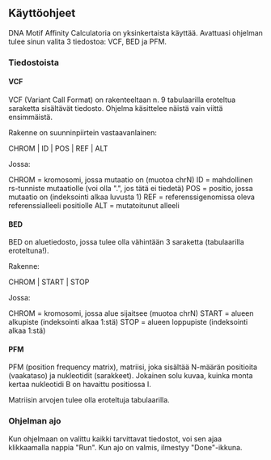 ## Käyttöohjeet

DNA Motif Affinity Calculatoria on yksinkertaista käyttää. Avattuasi ohjelman tulee sinun valita 3 tiedostoa: VCF, BED ja PFM.

### Tiedostoista

#### VCF
VCF (Variant Call Format) on rakenteeltaan n. 9 tabulaarilla eroteltua saraketta sisältävät tiedosto. Ohjelma käsittelee näistä vain viittä ensimmäistä.

Rakenne on suunninpiirtein vastaavanlainen:

CHROM | ID | POS | REF | ALT

Jossa:

CHROM = kromosomi, jossa mutaatio on (muotoa chrN)
ID = mahdollinen rs-tunniste mutaatiolle (voi olla ".", jos tätä ei tiedetä)
POS = positio, jossa mutaatio on (indeksointi alkaa luvusta 1)
REF = referenssigenomissa oleva referenssialleeli positiolle
ALT = mutatoitunut alleeli

#### BED

BED on aluetiedosto, jossa tulee olla vähintään 3 saraketta (tabulaarilla eroteltuna!).

Rakenne:

CHROM | START | STOP

Jossa:

CHROM = kromosomi, jossa alue sijaitsee (muotoa chrN)
START = alueen alkupiste (indeksointi alkaa 1:stä)
STOP = alueen loppupiste (indeksointi alkaa 1:stä)

#### PFM

PFM (position frequency matrix), matriisi, joka sisältää N-määrän positioita (vaakataso) ja nukleotidit (sarakkeet). Jokainen solu kuvaa, kuinka monta kertaa nukleotidi B on havaittu positiossa I.

Matriisin arvojen tulee olla eroteltuja tabulaarilla.

### Ohjelman ajo

Kun ohjelmaan on valittu kaikki tarvittavat tiedostot, voi sen ajaa klikkaamalla nappia "Run". Kun ajo on valmis, ilmestyy "Done"-ikkuna.

